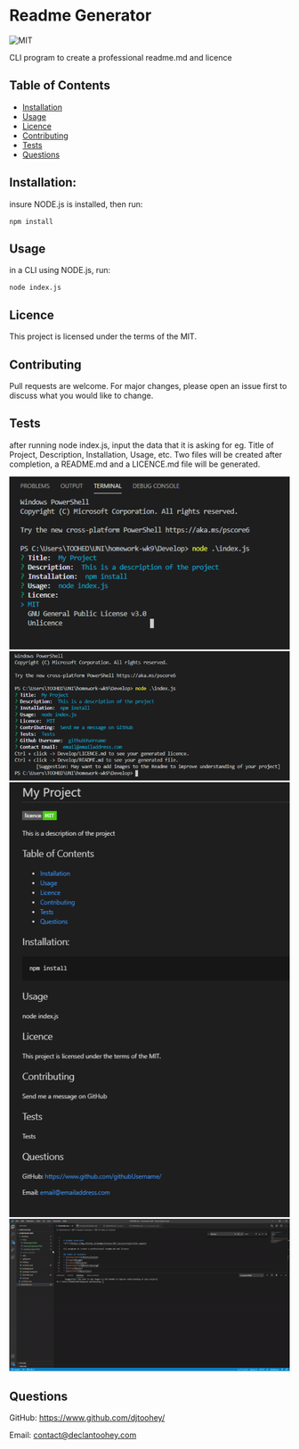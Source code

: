 
# Readme Generator
![MIT](https://img.shields.io/badge/licence-MIT-success?style=flat-square)

CLI program to create a professional readme.md and licence
    
## Table of Contents
* [Installation](#installation)
* [Usage](#usage)
* [Licence](#licence)
* [Contributing](#contributing)
* [Tests](#tests)
* [Questions](#questions)
    
    
## Installation:
insure NODE.js is installed, then run:
    
    npm install
    


## Usage
in a CLI using NODE.js, run:

    node index.js
    
## Licence
This project is licensed under the terms of the MIT.

    
## Contributing
Pull requests are welcome. For major changes, please open an issue first to discuss what you would like to change.
    
## Tests
after running node index.js, input the data that it is asking for eg. Title of Project, Description, Installation, Usage, etc. Two files will be created after completion, a README.md and a LICENCE.md file will be generated.

![Licences](/Develop/imgs/licencedropdown.PNG "Licence drop down")
![Final Output](/Develop/imgs/finaloutput.PNG "Final output") 
![Readme Output](/Develop/imgs/readmeoutput.PNG "Example Readme.md")
![Test Video](/Develop/imgs/ReadmeGeneratorVideo.GIF "Test Video")

## Questions
GitHub: https://www.github.com/djtoohey/
    
Email: contact@declantoohey.com